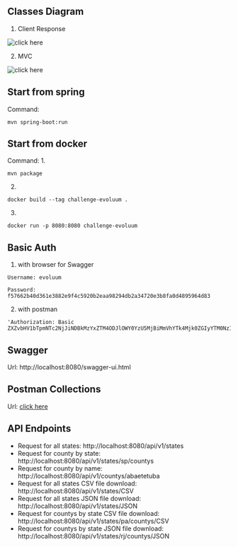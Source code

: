 ## Classes Diagram
1. Client Response

![click here](https://i.ibb.co/Jyj1JZJ/response-classes.jpg)


2. MVC

![click here](https://i.ibb.co/BrPbRXn/mvc-classes.jpg)


## Start from spring

Command:
```
mvn spring-boot:run
```

## Start from docker

Command:
1.
```
mvn package
```
2.
```
docker build --tag challenge-evoluum .
```
3.
```
docker run -p 8080:8080 challenge-evoluum
```

## Basic Auth

1. with browser for Swagger
```
Username: evoluum
```
```
Password: f57662b40d361e3882e9f4c5920b2eaa98294db2a34720e3b8fa0d4895964d83
```

2. with postman
```
'Authorization: Basic ZXZvbHV1bTpmNTc2NjJiNDBkMzYxZTM4ODJlOWY0YzU5MjBiMmVhYTk4Mjk0ZGIyYTM0NzIwZTNiOGZhMGQ0ODk1OTY0ZDgz'
```


## Swagger 

Url: http://localhost:8080/swagger-ui.html


## Postman Collections

Url: [click here](https://github.com/rafasall/challenge-evoluum/blob/master/challenge-evoluum.postman_collection.json)

## API Endpoints
- Request for all states: http://localhost:8080/api/v1/states
- Request for county by state: http://localhost:8080/api/v1/states/sp/countys
- Request for county by name: http://localhost:8080/api/v1/countys/abaetetuba
- Request for all states CSV file download: http://localhost:8080/api/v1/states/CSV
- Request for all states JSON file download: http://localhost:8080/api/v1/states/JSON
- Request for countys by state CSV file download: http://localhost:8080/api/v1/states/pa/countys/CSV
- Request for countys by state JSON file download: http://localhost:8080/api/v1/states/rj/countys/JSON


